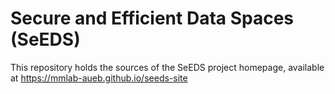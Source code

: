 # Secure and Efficient Data Spaces (SeEDS)
This repository holds the sources of the SeEDS project homepage, available at https://mmlab-aueb.github.io/seeds-site
